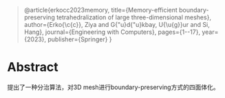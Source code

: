> @article{erkocc2023memory,
  title={Memory-efficient boundary-preserving tetrahedralization of large three-dimensional meshes},
  author={Erko{\c{c}}, Ziya and G{\"u}d{\"u}kbay, U{\u{g}}ur and Si, Hang},
  journal={Engineering with Computers},
  pages={1--17},
  year={2023},
  publisher={Springer}
  }

# Abstract
提出了一种分治算法，对3D mesh进行boundary-preserving方式的四面体化。